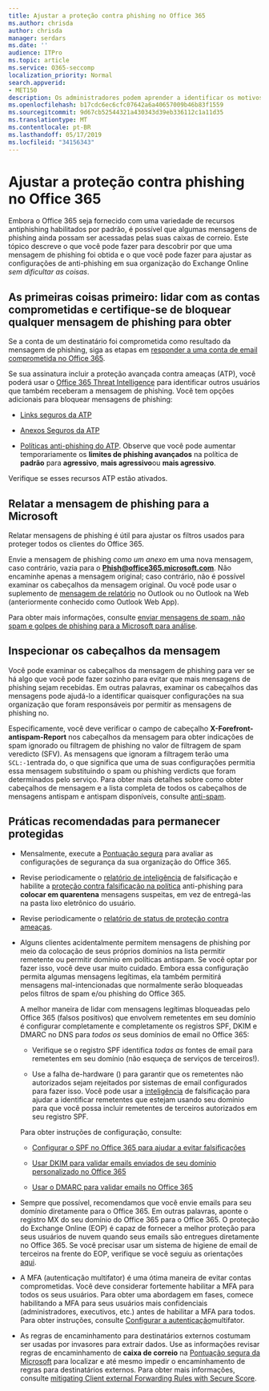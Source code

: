 ```yaml
---
title: Ajustar a proteção contra phishing no Office 365
ms.author: chrisda
author: chrisda
manager: serdars
ms.date: ''
audience: ITPro
ms.topic: article
ms.service: O365-seccomp
localization_priority: Normal
search.appverid:
- MET150
description: Os administradores podem aprender a identificar os motivos por que e como as mensagens de phishing foram recebidas e o que fazer para evitar mais mensagens de phishing no futuro.
ms.openlocfilehash: b17cdc6ec6cfc07642a6a40657009b46b83f1559
ms.sourcegitcommit: 9d67cb52544321a430343d39eb336112c1a11d35
ms.translationtype: MT
ms.contentlocale: pt-BR
ms.lasthandoff: 05/17/2019
ms.locfileid: "34156343"
---
```

# <a name="tune-anti-phishing-protection-in-office-365"></a>Ajustar a proteção contra phishing no Office 365

Embora o Office 365 seja fornecido com uma variedade de recursos antiphishing habilitados por padrão, é possível que algumas mensagens de phishing ainda possam ser acessadas pelas suas caixas de correio. Este tópico descreve o que você pode fazer para descobrir por que uma mensagem de phishing foi obtida e o que você pode fazer para ajustar as configurações de anti-phishing em sua organização do Exchange Online _sem dificultar as coisas_.

## <a name="first-things-first-deal-with-any-compromised-accounts-and-make-sure-you-block-any-more-phishing-messages-from-getting-through"></a>As primeiras coisas primeiro: lidar com as contas comprometidas e certifique-se de bloquear qualquer mensagem de phishing para obter

Se a conta de um destinatário foi comprometida como resultado da mensagem de phishing, siga as etapas em [responder a uma conta de email comprometida no Office 365](responding-to-a-compromised-email-account.md).

Se sua assinatura incluir a proteção avançada contra ameaças (ATP), você poderá usar o [Office 365 Threat Intelligence](office-365-ti.md) para identificar outros usuários que também receberam a mensagem de phishing. Você tem opções adicionais para bloquear mensagens de phishing:

- [Links seguros da ATP](set-up-atp-safe-links-policies.md)

- [Anexos Seguros da ATP](set-up-atp-safe-attachments-policies.md)

- [Políticas anti-phishing do ATP](set-up-anti-phishing-policies.md). Observe que você pode aumentar temporariamente os **limites de phishing avançados** na política de **padrão** para **agressivo**, **mais agressivo**ou **mais agressivo**.

Verifique se esses recursos ATP estão ativados.

## <a name="report-the-phishing-message-to-microsoft"></a>Relatar a mensagem de phishing para a Microsoft

Relatar mensagens de phishing é útil para ajustar os filtros usados para proteger todos os clientes do Office 365.

Envie a mensagem de phishing _como um anexo_ em uma nova mensagem, caso contrário, vazia para o **Phish@office365.microsoft.com**. Não encaminhe apenas a mensagem original; caso contrário, não é possível examinar os cabeçalhos da mensagem original. Ou você pode usar o suplemento de [mensagem de relatório](https://docs.microsoft.com/office365/securitycompliance/enable-the-report-message-add-in) no Outlook ou no Outlook na Web (anteriormente conhecido como Outlook Web App).

Para obter mais informações, consulte [enviar mensagens de spam, não spam e golpes de phishing para a Microsoft para análise](submit-spam-non-spam-and-phishing-scam-messages-to-microsoft-for-analysis.md).

## <a name="inspect-the-message-headers"></a>Inspecionar os cabeçalhos da mensagem

Você pode examinar os cabeçalhos da mensagem de phishing para ver se há algo que você pode fazer sozinho para evitar que mais mensagens de phishing sejam recebidas. Em outras palavras, examinar os cabeçalhos das mensagens pode ajudá-lo a identificar quaisquer configurações na sua organização que foram responsáveis por permitir as mensagens de phishing no.

Especificamente, você deve verificar o campo de cabeçalho **X-Forefront-antispam-Report** nos cabeçalhos da mensagem para obter indicações de spam ignorado ou filtragem de phishing no valor de filtragem de spam veredicto (SFV). As mensagens que ignoram a filtragem terão uma `SCL:-1`entrada do, o que significa que uma de suas configurações permitia essa mensagem substituindo o spam ou phishing verdicts que foram determinados pelo serviço. Para obter mais detalhes sobre como obter cabeçalhos de mensagem e a lista completa de todos os cabeçalhos de mensagens antispam e antispam disponíveis, consulte [anti-spam](https://docs.microsoft.com/office365/SecurityCompliance/anti-spam-message-headers).

## <a name="best-practices-to-stay-protected"></a>Práticas recomendadas para permanecer protegidas

- Mensalmente, execute a [Pontuação segura](microsoft-secure-score.md) para avaliar as configurações de segurança da sua organização do Office 365.

- Revise periodicamente o [relatório de inteligência](learn-about-spoof-intelligence.md) de falsificação e habilite a [proteção contra falsificação na política](learn-about-spoof-intelligence.md#configuring-the-anti-spoofing-policy) anti-phishing para **colocar em quarentena** mensagens suspeitas, em vez de entregá-las na pasta lixo eletrônico do usuário.

- Revise periodicamente o [relatório de status de proteção contra ameaças](view-reports-for-atp.md#threat-protection-status-report).

- Alguns clientes acidentalmente permitem mensagens de phishing por meio da colocação de seus próprios domínios na lista permitir remetente ou permitir domínio em políticas antispam. Se você optar por fazer isso, você deve usar muito cuidado. Embora essa configuração permita algumas mensagens legítimas, ela também permitirá mensagens mal-intencionadas que normalmente serão bloqueadas pelos filtros de spam e/ou phishing do Office 365.

  A melhor maneira de lidar com mensagens legítimas bloqueadas pelo Office 365 (falsos positivos) que envolvem remetentes em seu domínio é configurar completamente e completamente os registros SPF, DKIM e DMARC no DNS para _todos os_ seus domínios de email no Office 365:

  - Verifique se o registro SPF identifica _todas as_ fontes de email para remetentes em seu domínio (não esqueça de serviços de terceiros!).

  - Use a falha de\-hardware () para garantir que os remetentes não autorizados sejam rejeitados por sistemas de email configurados para fazer isso. Você pode usar a [inteligência](https://docs.microsoft.com/office365/securitycompliance/learn-about-spoof-intelligence) de falsificação para ajudar a identificar remetentes que estejam usando seu domínio para que você possa incluir remetentes de terceiros autorizados em seu registro SPF.

  Para obter instruções de configuração, consulte:
  
  - [Configurar o SPF no Office 365 para ajudar a evitar falsificações](set-up-spf-in-office-365-to-help-prevent-spoofing.md)

  - [Usar DKIM para validar emails enviados de seu domínio personalizado no Office 365](use-dkim-to-validate-outbound-email.md)

  - [Usar o DMARC para validar emails no Office 365](use-dmarc-to-validate-email.md)

- Sempre que possível, recomendamos que você envie emails para seu domínio diretamente para o Office 365. Em outras palavras, aponte o registro MX do seu domínio do Office 365 para o Office 365. O proteção do Exchange Online (EOP) é capaz de fornecer a melhor proteção para seus usuários de nuvem quando seus emails são entregues diretamente no Office 365. Se você precisar usar um sistema de higiene de email de terceiros na frente do EOP, verifique se você seguiu as orientações [aqui](https://docs.microsoft.com/exchange/mail-flow-best-practices/manage-mail-flow-using-third-party-cloud).

- A MFA (autenticação multifator) é uma ótima maneira de evitar contas comprometidas. Você deve considerar fortemente habilitar a MFA para todos os seus usuários. Para obter uma abordagem em fases, comece habilitando a MFA para seus usuários mais confidenciais (administradores, executivos, etc.) antes de habilitar a MFA para todos. Para obter instruções, consulte [Configurar a autenticação](https://docs.microsoft.com/office365/admin/security-and-compliance/set-up-multi-factor-authentication)multifator.

- As regras de encaminhamento para destinatários externos costumam ser usadas por invasores para extrair dados. Use as informações revisar regras de encaminhamento de **caixa de correio** na [Pontuação segura da Microsoft](microsoft-secure-score.md) para localizar e até mesmo impedir o encaminhamento de regras para destinatários externos. Para obter mais informações, consulte [mitigating Client external Forwarding Rules with Secure Score](https://blogs.technet.microsoft.com/office365security/mitigating-client-external-forwarding-rules-with-secure-score/).
